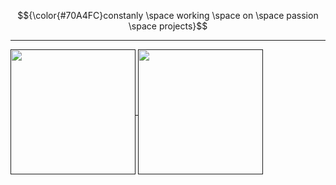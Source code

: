 $${\color{#70A4FC}constanly \space working \space on \space passion \space projects}$$

<hr/>

<a href="">
  <img height=200 align="center" src="https://github-readme-stats.vercel.app/api/top-langs?username=mayorofdesalle&show_icons=true&theme=tokyonight&locale=en&layout=compact&hide=jupyter%20notebook&card_width=320" />
</a>
<a href="">
  <img height=200 align="center" src="https://github-readme-stats.vercel.app/api?username=mayorofdesalle&show_icons=true&theme=tokyonight&locale=en&layout=compact&card_width=300" />
</a>
